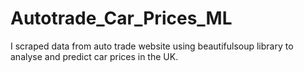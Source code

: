 # Autotrade_Car_Prices_ML
I scraped data from auto trade website using beautifulsoup library to analyse and predict car prices in the UK.
